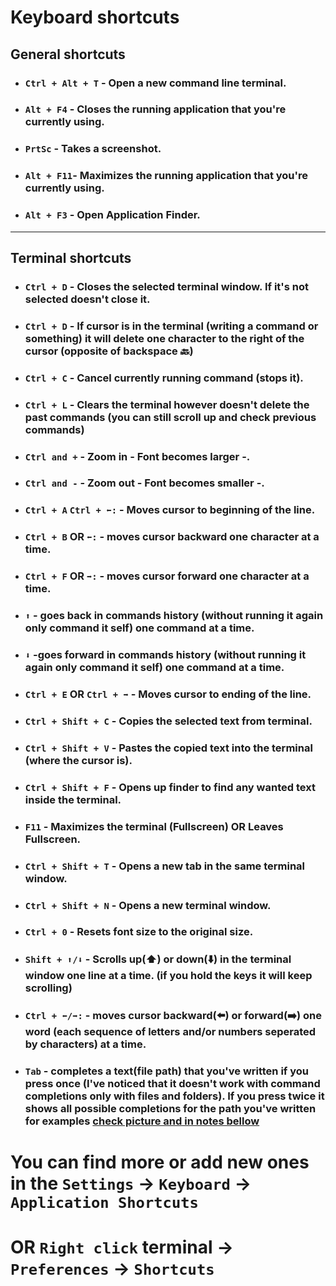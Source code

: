 # Keyboard shortcuts

## General shortcuts
- ### `Ctrl + Alt + T` - Open a new command line terminal.

- ### `Alt + F4` - Closes the running application that you're currently using.

- ### `PrtSc` - Takes a screenshot.

- ### `Alt + F11`- Maximizes the running application that you're currently using. 

- ### `Alt + F3` - Open Application Finder.

---

## Terminal shortcuts

- ### `Ctrl + D` - Closes the selected terminal window. **If it's not selected doesn't close it**.

- ### `Ctrl + D` - If cursor is in the terminal (writing a command or something) it will delete one character to the right of the cursor (opposite of backspace :back:)

- ### `Ctrl + C` - Cancel currently running command (stops it).

- ### `Ctrl + L` - Clears the terminal however doesn't delete the past commands (you can still scroll up and check previous commands)

- ### `Ctrl and +` - Zoom in - Font becomes larger -.

- ### `Ctrl and -` - Zoom out - Font becomes smaller -.

- ### `Ctrl + A` `Ctrl + ⬅️:` - Moves cursor to beginning of the line.

- ### `Ctrl + B` OR `⬅️:` - moves cursor backward one character at a time.

- ### `Ctrl + F` OR `➡️:` - moves cursor forward one character at a time.

- ### `⬆️` - goes back in commands history (without running it again **only command it self**) one command at a time.

- ### `⬇️` -goes forward in commands history (without running it again **only command it self**) one command at a time.

- ### `Ctrl + E` OR `Ctrl + ➡️` - Moves cursor to ending of the line.

- ### `Ctrl + Shift + C` - Copies the selected text from terminal.

- ### `Ctrl + Shift + V` - Pastes the copied text into the terminal (where the cursor is).

- ### `Ctrl + Shift + F` - Opens up finder to find any wanted text inside the terminal.

- ### `F11` - Maximizes the terminal (Fullscreen) OR Leaves Fullscreen.

- ### `Ctrl + Shift + T` - Opens a new tab in the same terminal window.  

- ### `Ctrl + Shift + N` - Opens a **new terminal window**.  

- ### `Ctrl + 0` - Resets font size to the original size. 

- ### `Shift + ⬆️/⬇️`  - Scrolls up(⬆️) or down(⬇️) in the terminal window one line at a time. (if you hold the keys it will keep scrolling)

- ### `Ctrl + ⬅️/➡️:` - moves cursor backward(⬅️) or forward(➡️) one word (each sequence of letters and/or numbers seperated by characters) at a time.

- ### `Tab` - completes a text(file path) that you've written if you press once (I've noticed that it doesn't work with command completions only with files and folders). If you press twice it shows all possible completions for the path you've written for examples [check picture and in notes bellow](https://github.com/unkatoi/LinuxLearning/edit/LinuxFolder/Linux/LinuxShortcuts.md)

# You can find more or add new ones in the `Settings` -> `Keyboard` -> `Application Shortcuts` 
# OR `Right click` terminal -> `Preferences` -> `Shortcuts`
